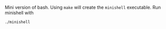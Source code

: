 Mini version of bash.
Using ``make`` will create the ``minishell`` executable.
Run minishell with 
```
./minishell
```
